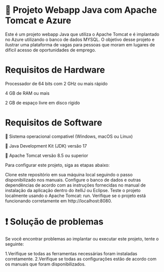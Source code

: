 
# 🚀 Projeto Webapp Java com Apache Tomcat e Azure

Este é um projeto webapp Java que utiliza o Apache Tomcat  e é implantado no Azure utilizando o banco de dados MYSQL. O objetivo desse projeto e ilustrar uma plataforma de vagas para pessoas que moram em lugares de dificil acesso de oportunidades de emprego.

# Requisitos de Hardware
Processador de 64 bits com 2 GHz ou mais rápido

4 GB de RAM ou mais

2 GB de espaço livre em disco rígido

# Requisitos de Software

🌟 Sistema operacional compatível (Windows, macOS ou Linux)

🌟 Java Development Kit (JDK) versão 17

🌟 Apache Tomcat versão 8.5 ou superior

Para configurar este projeto, siga as etapas abaixo:

Clone este repositório em sua máquina local seguindo o passo disponibilizado nos manuais.
Configure o banco de dados e outras dependências de acordo com as instruções fornecidas no manual de instalação da aplicação dentro do itelliJ ou Eclipse.
Teste o projeto localmente usando o Apache Tomcat: run.
Verifique se o projeto está funcionando corretamente em http://localhost:8080.


# ❗ Solução de problemas
Se você encontrar problemas ao implantar ou executar este projeto, tente o seguinte:

1.Verifique se todas as ferramentas necessárias foram instaladas corretamente.
2.Verifique se todas as configurações estão de acordo com os manuais que  foram disponibilizados.




